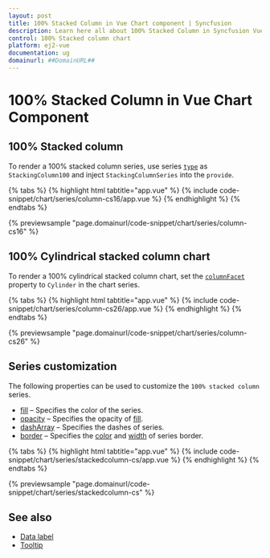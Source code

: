 ```yaml
---
layout: post
title: 100% Stacked Column in Vue Chart component | Syncfusion
description: Learn here all about 100% Stacked Column in Syncfusion Vue Chart component of Syncfusion Essential JS 2 and more.
control: 100% Stacked column chart
platform: ej2-vue
documentation: ug
domainurl: ##DomainURL##
---
```


# 100% Stacked Column in Vue Chart Component

## 100% Stacked column

To render a 100% stacked column series, use series [`type`](https://ej2.syncfusion.com/vue/documentation/api/chart/series/#type) as `StackingColumn100` and inject `StackingColumnSeries` into the `provide`.

{% tabs %}
{% highlight html tabtitle="app.vue" %}
{% include code-snippet/chart/series/column-cs16/app.vue %}
{% endhighlight %}
{% endtabs %}
        
{% previewsample "page.domainurl/code-snippet/chart/series/column-cs16" %}

## 100% Cylindrical stacked column chart

To render a 100% cylindrical stacked column chart, set the [`columnFacet`](https://ej2.syncfusion.com/vue/documentation/api/chart/seriesModel/#columnfacet) property to `Cylinder` in the chart series.

{% tabs %}
{% highlight html tabtitle="app.vue" %}
{% include code-snippet/chart/series/column-cs26/app.vue %}
{% endhighlight %}
{% endtabs %}
        
{% previewsample "page.domainurl/code-snippet/chart/series/column-cs26" %}

## Series customization

The following properties can be used to customize the `100% stacked column` series.

* [fill](https://ej2.syncfusion.com/vue/documentation/api/chart/seriesModel/#fill) – Specifies the color of the series.
* [opacity](https://ej2.syncfusion.com/vue/documentation/api/chart/seriesModel/#opacity) – Specifies the opacity of [fill](https://ej2.syncfusion.com/vue/documentation/api/chart/seriesModel/#fill).
* [dashArray](https://ej2.syncfusion.com/vue/documentation/api/chart/seriesModel/#dasharray) – Specifies the dashes of series.
* [border](https://ej2.syncfusion.com/vue/documentation/api/chart/borderModel/#properties) – Specifies the [color](https://ej2.syncfusion.com/vue/documentation/api/chart/borderModel/#color) and [width](https://ej2.syncfusion.com/vue/documentation./api/chart/borderModel/#width) of series border.

{% tabs %}
{% highlight html tabtitle="app.vue" %}
{% include code-snippet/chart/series/stackedcolumn-cs/app.vue %}
{% endhighlight %}
{% endtabs %}
        
{% previewsample "page.domainurl/code-snippet/chart/series/stackedcolumn-cs" %}

## See also

* [Data label](../data-labels/)
* [Tooltip](../tool-tip/)
